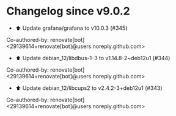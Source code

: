 # Changelog since v9.0.2
- ⬆️ Update grafana/grafana to v10.0.3 (#345)

Co-authored-by: renovate[bot] <29139614+renovate[bot]@users.noreply.github.com> 
- ⬆️ Update debian_12/libdbus-1-3 to v1.14.8-2~deb12u1 (#344)

Co-authored-by: renovate[bot] <29139614+renovate[bot]@users.noreply.github.com> 
- ⬆️ Update debian_12/libcups2 to v2.4.2-3+deb12u1 (#343)

Co-authored-by: renovate[bot] <29139614+renovate[bot]@users.noreply.github.com> 
